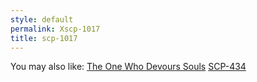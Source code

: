 ```yaml
---
style: default
permalink: Xscp-1017
title: scp-1017
---
```

You may also like:
[The One Who Devours Souls](http://scp-wiki.net/the-one-who-devours-souls)
[SCP-434](http://scp-wiki.net/scp-434)